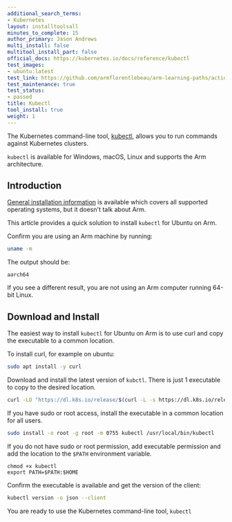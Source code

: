 ```yaml
---
additional_search_terms:
- Kubernetes
layout: installtoolsall
minutes_to_complete: 15
author_primary: Jason Andrews
multi_install: false
multitool_install_part: false
official_docs: https://kubernetes.io/docs/reference/kubectl
test_images:
- ubuntu:latest
test_link: https://github.com/armflorentlebeau/arm-learning-paths/actions/runs/4312122327
test_maintenance: true
test_status:
- passed
title: Kubectl
tool_install: true
weight: 1
---
```


The Kubernetes command-line tool, [kubectl](https://kubernetes.io/docs/reference/kubectl/kubectl/), allows you to run commands against Kubernetes clusters.

`kubectl` is available for Windows, macOS, Linux and supports the Arm architecture.

## Introduction

[General installation information](https://kubernetes.io/docs/tasks/tools/) is available which covers all supported operating systems, but it doesn't talk about Arm. 

This article provides a quick solution to install `kubectl` for Ubuntu on Arm.

Confirm you are using an Arm machine by running:
```bash
uname -m
```

The output should be:
```output
aarch64
```

If you see a different result, you are not using an Arm computer running 64-bit Linux.

## Download and Install

The easiest way to install `kubectl` for Ubuntu on Arm is to use curl and copy the executable to a common location. 

To install curl, for example on ubuntu:

```bash { target="ubuntu:latest" }
sudo apt install -y curl
```

Download and install the latest version of `kubctl`. There is just 1 executable to copy to the desired location.

```bash { target="ubuntu:latest" }
curl -LO "https://dl.k8s.io/release/$(curl -L -s https://dl.k8s.io/release/stable.txt)/bin/linux/arm64/kubectl"
```

If you have sudo or root access, install the executable in a common location for all users. 

```bash { target="ubuntu:latest" }
sudo install -o root -g root -m 0755 kubectl /usr/local/bin/kubectl
```
If you do not have sudo or root permission, add executable permission and add the location to the `$PATH` environment variable.

```console
chmod +x kubectl
export PATH=$PATH:$HOME
```

Confirm the executable is available and get the version of the client:

```bash { target="ubuntu:latest" }
kubectl version -o json --client
```

You are ready to use the Kubernetes command-line tool, `kubectl`